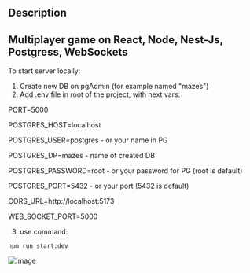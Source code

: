 ## Description
## Multiplayer game on React, Node, Nest-Js, Postgress, WebSockets

To start server locally:
1. Create new DB on pgAdmin (for example named "mazes")
2. Add .env file in root of the project, with next vars:

PORT=5000

POSTGRES_HOST=localhost

POSTGRES_USER=postgres   - or your name in PG

POSTGRES_DP=mazes        - name of created DB

POSTGRES_PASSWORD=root   - or your password for PG (root is default)

POSTGRES_PORT=5432       - or your port (5432 is default) 

CORS_URL=http://localhost:5173

WEB_SOCKET_PORT=5000      


3. use command:
```shell
npm run start:dev
```

![image](https://github.com/mytrofanov/maze-serv/assets/78136441/5d7779e8-5e9b-4e90-b294-801cdb989756)
